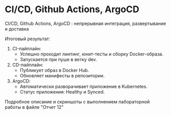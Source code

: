 # CI/CD, Github Actions, ArgoCD
CI/CD, Github Actions, ArgoCD : непрерывная интеграция,
 развертывание и доставка

Итоговый результат:
1. CI-пайплайн:
    - Успешно проходит линтинг, юнит-тесты и сборку Docker-образа.
    - Запускается при пуше в ветку dev.
2. CD-пайплайн:
    - Публикует образ в Docker Hub.
    - Обновляет манифесты в репозитории.
3. ArgoCD:
    - Автоматически разворачивает приложение в Kubernetes.
    - Статус приложения: Healthy и Synced.

Подробное описание и скриншоты с выполнением лабораторной работы в файле "Отчет 12"

